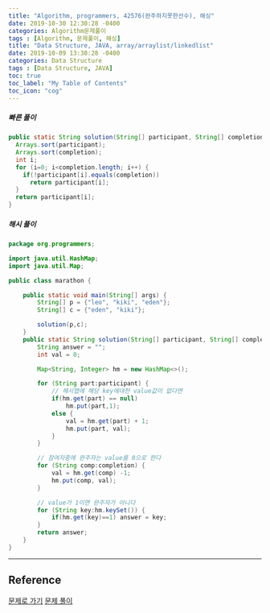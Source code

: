 ```yaml
---
title: "Algorithm, programmers, 42576(완주하지못한선수), 해싱"
date: 2019-10-30 12:30:28 -0400
categories: Algorithm문제풀이
tags : [Algorithm, 문제풀이, 해싱]
title: "Data Structure, JAVA, array/arraylist/linkedlist"
date: 2019-10-09 13:30:28 -0400
categories: Data Structure
tags : [Data Structure, JAVA]
toc: true
toc_label: "My Table of Contents"
toc_icon: "cog"
---
```


##### 빠른 풀이
```java
public static String solution(String[] participant, String[] completion) {
  Arrays.sort(participant);
  Arrays.sort(completion);
  int i;
  for (i=0; i<completion.length; i++) {
    if(!participant[i].equals(completion))
      return participant[i];
  }
  return participant[i];
}
```
##### 해시 풀이
```java
package org.programmers;

import java.util.HashMap;
import java.util.Map;

public class marathon {

	public static void main(String[] args) {
		String[] p = {"leo", "kiki", "eden"};
		String[] c = {"eden", "kiki"};

		solution(p,c);
	}
    public static String solution(String[] participant, String[] completion) {
        String answer = "";
        int val = 0;

        Map<String, Integer> hm = new HashMap<>();

        for (String part:participant) {
        	// 해시맵에 해당 key에대한 value값이 없다면
        	if(hm.get(part) == null)
        		hm.put(part,1);
        	else {
        		val = hm.get(part) + 1;
        		hm.put(part, val);
        	}
        }

        // 참여자중에 완주자는 value를 0으로 한다
        for (String comp:completion) {
        	val = hm.get(comp) -1;
        	hm.put(comp, val);
        }

        // value가 1이면 완주자가 아니다
        for (String key:hm.keySet()) {
        	if(hm.get(key)==1) answer = key;
        }
        return answer;
    }
}
```
---
## Reference
[문제로 가기](https://www.welcomekakao.com/learn/courses/30/lessons/42576)
[문제 풀이](https://dreamhollic.tistory.com/entry/%EC%95%8C%EA%B3%A0%EB%A6%AC%EC%A6%98-%EB%AC%B8%EC%A0%9C-%ED%92%80%EC%9D%B45-%EC%99%84%EC%A3%BC%ED%95%98%EC%A7%80-%EB%AA%BB%ED%95%9C-%EC%84%A0%EC%88%98-JAVA)
